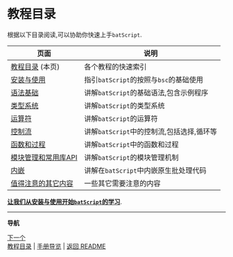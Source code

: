 # 教程目录  

根据以下目录阅读,可以协助你快速上手`batScript`.  

| 页面 | 说明 |
|---|---|
| [教程目录](./01-教程目录.md) (本页) | 各个教程的快速索引 |
| [安装与使用](./02-安装与使用.md) | 指引`batScript`的按照与`bsc`的基础使用 |
| [语法基础](./03-语法基础.md) | 讲解`batScript`的基础语法,包含示例程序 |
| [类型系统](./04-类型系统.md) | 讲解`batScript`的类型系统 |
| [运算符](./05-运算符.md) | 讲解`batScript`的运算符 |
| [控制流](./06-控制流.md) | 讲解`batScript`中的控制流,包括选择,循环等 |
| [函数和过程](./07-函数和过程.md) | 讲解`batScript`中的函数和过程 |
| [模块管理和常用库API](./08-模块管理.md) | 讲解`batScript`的模块管理机制 |
| [内嵌](./09-内嵌.md) | 讲解在`batScript`中内嵌原生批处理代码 |
| [值得注意的其它内容](./10-值得注意的其它内容.md) | 一些其它需要注意的内容 |

**[让我们从安装与使用开始`batScript`的学习](./01-教程目录.md)**.  

---  
**导航**  

[下一个](./02-安装与使用.md)  
[教程目录](./01-教程目录.md) | [手册导览](../manual/手册导引.md) | [返回 README](../../../README-zh.md)
